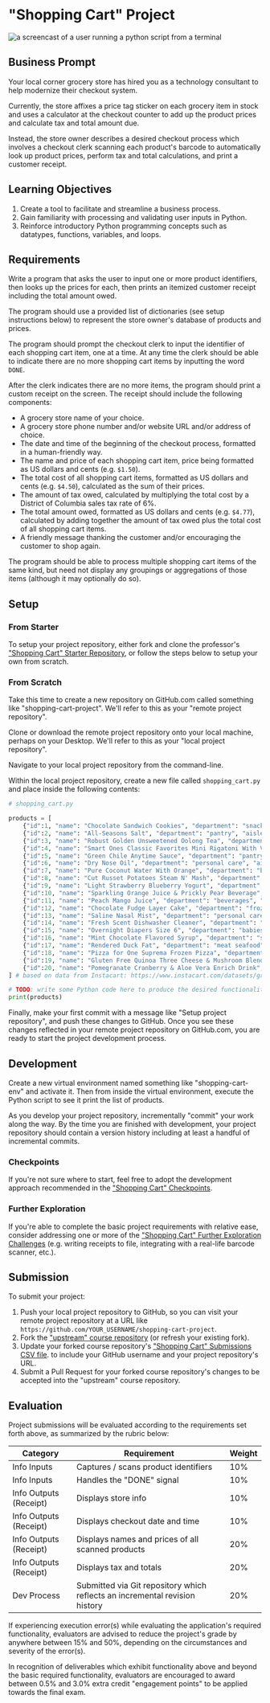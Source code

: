 # "Shopping Cart" Project

![a screencast of a user running a python script from a terminal](https://user-images.githubusercontent.com/1328807/50870741-53442b80-1387-11e9-9180-ab96688c6590.gif)

## Business Prompt

Your local corner grocery store has hired you as a technology consultant to help modernize their checkout system.

Currently, the store affixes a price tag sticker on each grocery item in stock and uses a calculator at the checkout counter to add up the product prices and calculate tax and total amount due.

Instead, the store owner describes a desired checkout process which involves a checkout clerk scanning each product's barcode to automatically look up product prices, perform tax and total calculations, and print a customer receipt.

## Learning Objectives

  1. Create a tool to facilitate and streamline a business process.
  2. Gain familiarity with processing and validating user inputs in Python.
  3. Reinforce introductory Python programming concepts such as datatypes, functions, variables, and loops.

## Requirements

Write a program that asks the user to input one or more product identifiers, then looks up the prices for each, then prints an itemized customer receipt including the total amount owed.

The program should use a provided list of dictionaries (see setup instructions below) to represent the store owner's database of products and prices.

The program should prompt the checkout clerk to input the identifier of each shopping cart item, one at a time. At any time the clerk should be able to indicate there are no more shopping cart items by inputting the word `DONE`.

After the clerk indicates there are no more items, the program should print a custom receipt on the screen. The receipt should include the following components:

  + A grocery store name of your choice.
  + A grocery store phone number and/or website URL and/or address of choice.
  + The date and time of the beginning of the checkout process, formatted in a human-friendly way.
  + The name and price of each shopping cart item, price being formatted as US dollars and cents (e.g. `$1.50`).
  + The total cost of all shopping cart items, formatted as US dollars and cents (e.g. `$4.50`), calculated as the sum of their prices.
  + The amount of tax owed, calculated by multiplying the total cost by a District of Columbia sales tax rate of 6%.
  + The total amount owed, formatted as US dollars and cents (e.g. `$4.77`), calculated by adding together the amount of tax owed plus the total cost of all shopping cart items.
  + A friendly message thanking the customer and/or encouraging the customer to shop again.

The program should be able to process multiple shopping cart items of the same kind, but need not display any groupings or aggregations of those items (although it may optionally do so).

## Setup

### From Starter

To setup your project repository, either fork and clone the professor's ["Shopping Cart" Starter Repository](https://github.com/prof-rossetti/shopping-cart-starter-py), or follow the steps below to setup your own from scratch.

### From Scratch

Take this time to create a new repository on GitHub.com called something like "shopping-cart-project". We'll refer to this as your "remote project repository".

Clone or download the remote project repository onto your local machine, perhaps on your Desktop. We'll refer to this as your "local project repository".

Navigate to your local project repository from the command-line.

Within the local project repository, create a new file called `shopping_cart.py` and place inside the following contents:

```python
# shopping_cart.py

products = [
    {"id":1, "name": "Chocolate Sandwich Cookies", "department": "snacks", "aisle": "cookies cakes", "price": 3.50},
    {"id":2, "name": "All-Seasons Salt", "department": "pantry", "aisle": "spices seasonings", "price": 4.99},
    {"id":3, "name": "Robust Golden Unsweetened Oolong Tea", "department": "beverages", "aisle": "tea", "price": 2.49},
    {"id":4, "name": "Smart Ones Classic Favorites Mini Rigatoni With Vodka Cream Sauce", "department": "frozen", "aisle": "frozen meals", "price": 6.99},
    {"id":5, "name": "Green Chile Anytime Sauce", "department": "pantry", "aisle": "marinades meat preparation", "price": 7.99},
    {"id":6, "name": "Dry Nose Oil", "department": "personal care", "aisle": "cold flu allergy", "price": 21.99},
    {"id":7, "name": "Pure Coconut Water With Orange", "department": "beverages", "aisle": "juice nectars", "price": 3.50},
    {"id":8, "name": "Cut Russet Potatoes Steam N' Mash", "department": "frozen", "aisle": "frozen produce", "price": 4.25},
    {"id":9, "name": "Light Strawberry Blueberry Yogurt", "department": "dairy eggs", "aisle": "yogurt", "price": 6.50},
    {"id":10, "name": "Sparkling Orange Juice & Prickly Pear Beverage", "department": "beverages", "aisle": "water seltzer sparkling water", "price": 2.99},
    {"id":11, "name": "Peach Mango Juice", "department": "beverages", "aisle": "refrigerated", "price": 1.99},
    {"id":12, "name": "Chocolate Fudge Layer Cake", "department": "frozen", "aisle": "frozen dessert", "price": 18.50},
    {"id":13, "name": "Saline Nasal Mist", "department": "personal care", "aisle": "cold flu allergy", "price": 16.00},
    {"id":14, "name": "Fresh Scent Dishwasher Cleaner", "department": "household", "aisle": "dish detergents", "price": 4.99},
    {"id":15, "name": "Overnight Diapers Size 6", "department": "babies", "aisle": "diapers wipes", "price": 25.50},
    {"id":16, "name": "Mint Chocolate Flavored Syrup", "department": "snacks", "aisle": "ice cream toppings", "price": 4.50},
    {"id":17, "name": "Rendered Duck Fat", "department": "meat seafood", "aisle": "poultry counter", "price": 9.99},
    {"id":18, "name": "Pizza for One Suprema Frozen Pizza", "department": "frozen", "aisle": "frozen pizza", "price": 12.50},
    {"id":19, "name": "Gluten Free Quinoa Three Cheese & Mushroom Blend", "department": "dry goods pasta", "aisle": "grains rice dried goods", "price": 3.99},
    {"id":20, "name": "Pomegranate Cranberry & Aloe Vera Enrich Drink", "department": "beverages", "aisle": "juice nectars", "price": 4.25}
] # based on data from Instacart: https://www.instacart.com/datasets/grocery-shopping-2017

# TODO: write some Python code here to produce the desired functionality...
print(products)
```

Finally, make your first commit with a message like "Setup project repository", and push these changes to GitHub. Once you see these changes reflected in your remote project repository on GitHub.com, you are ready to start the project development process.




## Development

Create a new virtual environment named something like "shopping-cart-env" and activate it. Then from inside the virtual environment, execute the Python script to see it print the list of products.

As you develop your project repository, incrementally "commit" your work along the way. By the time you are finished with development, your project repository should contain a version history including at least a handful of incremental commits.

### Checkpoints

If you're not sure where to start, feel free to adopt the development approach recommended in the ["Shopping Cart" Checkpoints](shopping-cart/checkpoints.md).

### Further Exploration

If you're able to complete the basic project requirements with relative ease, consider addressing one or more of the ["Shopping Cart" Further Exploration Challenges](shopping-cart/further.md) (e.g. writing receipts to file, integrating with a real-life barcode scanner, etc.).

## Submission

To submit your project:

  1. Push your local project repository to GitHub, so you can visit your remote project repository at a URL like `https://github.com/YOUR_USERNAME/shopping-cart-project`.
  2. Fork the ["upstream" course repository](https://github.com/prof-rossetti/georgetown-opim-243-201901) (or refresh your existing fork).
  3. Update your forked course repository's ["Shopping Cart" Submissions CSV file](shopping-cart/submissions.csv).
to include your GitHub username and your project repository's URL.
  4. Submit a Pull Request for your forked course repository's changes to be accepted into the "upstream" course repository.

## Evaluation

Project submissions will be evaluated according to the requirements set forth above, as summarized by the rubric below:

Category | Requirement | Weight
--- | --- | ---
Info Inputs | Captures / scans product identifiers | 10%
Info Inputs | Handles the "DONE" signal | 10%
Info Outputs (Receipt) | Displays store info | 10%
Info Outputs (Receipt) | Displays checkout date and time | 10%
Info Outputs (Receipt) | Displays names and prices of all scanned products | 20%
Info Outputs (Receipt) | Displays tax and totals | 20%
Dev Process | Submitted via Git repository which reflects an incremental revision history | 20%

If experiencing execution error(s) while evaluating the application's required functionality, evaluators are advised to reduce the project's grade by anywhere between 15% and 50%, depending on the circumstances and severity of the error(s).

In recognition of deliverables which exhibit functionality above and beyond the basic required functionality, evaluators are encouraged to award between 0.5% and 3.0% extra credit "engagement points" to be applied towards the final exam.
